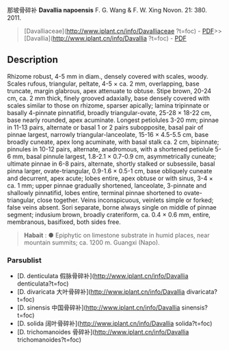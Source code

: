 那坡骨碎补 **Davallia napoensis** F. G. Wang & F. W. Xing Novon. 21: 380. 2011.

> [Davalliaceae](http://www.iplant.cn/info/Davalliaceae ?t=foc) - [PDF](http://iplant.cn/foc/pdf/Davalliaceae.pdf)>>[Davallia](http://www.iplant.cn/info/Davallia ?t=foc) - [PDF](http://www.iplant.cn/foc/pdf/Davallia.pdf)

## Description

Rhizome robust, 4-5 mm in diam., densely covered with scales, woody. Scales rufous, triangular, peltate, 4-5 × ca. 2 mm, overlapping, base truncate, margin glabrous, apex attenuate to obtuse. Stipe brown, 20-24 cm, ca. 2 mm thick, finely grooved adaxially, base densely covered with scales similar to those on rhizome, sparser apically; lamina tripinnate or basally 4-pinnate pinnatifid, broadly triangular-ovate, 25-28 × 18-22 cm, base nearly rounded, apex acuminate. Longest petiolules 3-20 mm; pinnae in 11-13 pairs, alternate or basal 1 or 2 pairs subopposite, basal pair of pinnae largest, narrowly triangular-lanceolate, 15-16 × 4.5-5.5 cm, base broadly cuneate, apex long acuminate, with basal stalk ca. 2 cm, bipinnate; pinnules in 10-12 pairs, alternate, anadromous, with a shortened petiolule 5-6 mm, basal pinnule largest, 1.8-2.1 × 0.7-0.9 cm, asymmetrically cuneate; ultimate pinnae in 6-8 pairs, alternate, shortly stalked or subsessile, basal pinna larger, ovate-triangular, 0.9-1.6 × 0.5-1 cm, base obliquely cuneate and decurrent, apex acute; lobes entire, apex obtuse or with sinus, 3-4 × ca. 1 mm; upper pinnae gradually shortened, lanceolate, 3-pinnate and shallowly pinnatifid, lobes entire, terminal pinnae shortened to ovate-triangular, close together. Veins inconspicuous, veinlets simple or forked; false veins absent. Sori separate, borne always single on middle of pinnae segment; indusium brown, broadly crateriform, ca. 0.4 × 0.6 mm, entire, membranous, basifixed, both sides free.

> **Habait** : 
>● Epiphytic on limestone substrate in humid places, near mountain summits; ca. 1200 m. Guangxi (Napo).

### Parsublist

* [D.  denticulata  假脉骨碎补](http://www.iplant.cn/info/Davallia denticulata?t=foc)
* [D.  divaricata  大叶骨碎补](http://www.iplant.cn/info/Davallia divaricata?t=foc)
* [D.  sinensis  中国骨碎补](http://www.iplant.cn/info/Davallia sinensis?t=foc)
* [D.  solida  阔叶骨碎补](http://www.iplant.cn/info/Davallia solida?t=foc)
* [D.  trichomanoides  骨碎补](http://www.iplant.cn/info/Davallia trichomanoides?t=foc)
